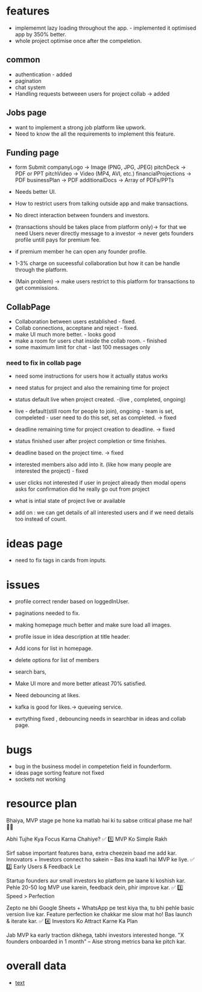 # features

- implememnt lazy loading throughout the app. - implemented it optimised app by 350% better.
- whole project optimise once after the compeletion.

## common

- authentication - added
- pagination
- chat system
- Handling requests betweeen users for project collab -> added

## Jobs page

- want to implement a strong job platform like upwork.
- Need to know the all the requirements to implement this feature.

## Funding page

- form Submit
  companyLogo → Image (PNG, JPG, JPEG)
  pitchDeck → PDF or PPT
  pitchVideo → Video (MP4, AVI, etc.)
  financialProjections → PDF
  businessPlan → PDF
  additionalDocs → Array of PDFs/PPTs

- Needs better UI.
- How to restrict users from talking outside app and make transactions.
- No direct interaction between founders and investors.
- (transactions should be takes place from platform only)-> for that we need Users never directly message to a investor -> never gets founders profile untill pays for premium fee.
- if premium member he can open any founder profile.
- 1-3% charge on suceessful collaboration but how it can be handle through the platform.
- (Main problem) -> make users restrict to this platform for transactions to get commissions.

## CollabPage

- Collaboration between users established - fixed.
- Collab connections, acceptane and reject - fixed.
- make UI much more better. - looks good
- make a room for users chat inside the collab room. - finished
- some maximum limit for chat - last 100 messages only

### need to fix in collab page

- need some instructions for users how it actually status works
- need status for project and also the remaining time for project
- status default live when project created. -(live , completed, ongoing)
- live - default(still room for people to join), ongoing - team is set, compeleted - user need to do this set, set as completed. -> fixed
- deadline remaining time for project creation to deadline. -> fixed
- status finished user after project completion or time finishes.
- deadline based on the project time. -> fixed
- interested members also add into it. (like how many people are interested the project) - fixed
- user clicks not interested if user in project already then modal opens asks for confirmation did he really go out from project
- what is intial state of project live or available

- add on : we can get details of all interested users and if we need details too instead of count.

# ideas page

- need to fix tags in cards from inputs.

# issues

- profile correct render based on loggedInUser.
- paginations needed to fix.
- making homepage much better and make sure load all images.
- profile issue in idea description at title header.
- Add icons for list in homepage.
- delete options for list of members
- search bars,
- Make UI more and more better atleast 70% satisfied.

- Need debouncing at likes.
- kafka is good for likes.-> queueing service.
- evrtything fixed , debouncing needs in searchbar in ideas and collab page.

# bugs

- bug in the business model in competetion field in founderform.
- ideas page sorting feature not fixed
- sockets not working

# resource plan

Bhaiya, MVP stage pe hone ka matlab hai ki tu sabse critical phase me hai! 🚀🔥

Abhi Tujhe Kya Focus Karna Chahiye?
✅ 1️⃣ MVP Ko Simple Rakh

Sirf sabse important features bana, extra cheezein baad me add kar.
Innovators + Investors connect ho sakein – Bas itna kaafi hai MVP ke liye.
✅ 2️⃣ Early Users & Feedback Le

Startup founders aur small investors ko platform pe laane ki koshish kar.
Pehle 20-50 log MVP use karein, feedback dein, phir improve kar.
✅ 3️⃣ Speed > Perfection

Zepto ne bhi Google Sheets + WhatsApp pe test kiya tha, tu bhi pehle basic version live kar.
Feature perfection ke chakkar me slow mat ho! Bas launch & iterate kar.
✅ 4️⃣ Investors Ko Attract Karne Ka Plan

Jab MVP ka early traction dikhega, tabhi investors interested honge.
"X founders onboarded in 1 month" – Aise strong metrics bana ke pitch kar.

# overall data

- [text](https://chatgpt.com/share/67b6b3e7-50c0-8010-a3c5-76ac26e8ee02)
